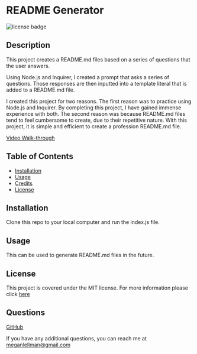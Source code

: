 # README Generator
![license badge](https://img.shields.io/static/v1?label=license&message=MIT&color=blue)
    
## Description
    
This project creates a README.md files based on a series of questions that the user answers. 

Using Node.js and Inquirer, I created a prompt that asks a series of questions. Those responses are then inputted into a template literal that is added to a README.md file.

I created this project for two reasons. The first reason was to practice using Node.js and Inquirer. By completing this project, I have gained immense experience with both. The second reason was because README.md files tend to feel cumbersome to create, due to their repetitive nature. With this project, it is simple and efficient to create a profession README.md file.

[Video Walk-through]( https://watch.screencastify.com/v/wdqNVqpkH79LwZvcJNz1)

  ## Table of Contents

- [Installation](#installation)
- [Usage](#usage)
- [Credits](#credits)
- [License](#license)

## Installation
    
Clone this repo to your local computer and run the index.js file.
    
## Usage
  
This can be used to generate README.md files in the future. 
      
## License
  
  This project is covered under the MIT license. For more information please click [here](https://choosealicense.com/)

## Questions

[GitHub](github.com/megellman)

If you have any additional questions, you can reach me at meganlellman@gmail.com
